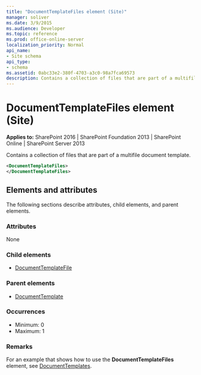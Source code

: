 ```yaml
---
title: "DocumentTemplateFiles element (Site)"
manager: soliver
ms.date: 3/9/2015
ms.audience: Developer
ms.topic: reference
ms.prod: office-online-server
localization_priority: Normal
api_name:
- Site schema
api_type:
- schema
ms.assetid: 0abc33e2-380f-4703-a3c0-98a7fca69573
description: Contains a collection of files that are part of a multifile document template.
---
```


# DocumentTemplateFiles element (Site)

**Applies to:** SharePoint 2016 | SharePoint Foundation 2013 | SharePoint Online | SharePoint Server 2013
  
Contains a collection of files that are part of a multifile document template.
  
```XML
<DocumentTemplateFiles>
</DocumentTemplateFiles>
```

## Elements and attributes

The following sections describe attributes, child elements, and parent elements.

### Attributes

None
   
### Child elements

- [DocumentTemplateFile](documenttemplatefile-element-site.md)
   
### Parent elements

- [DocumentTemplate](documenttemplate-element-site.md)
   
### Occurrences

- Minimum: 0
- Maximum: 1  
   
### Remarks

For an example that shows how to use the **DocumentTemplateFiles** element, see [DocumentTemplates](documenttemplates-element-site.md). 
  

